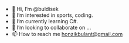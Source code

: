 - 👋 Hi, I’m @buldisek
- 👀 I’m interested in sports, coding.
- 🌱 I’m currently learning C#.
- 💞️ I’m looking to collaborate on ...
- 📫 How to reach me honzikbulant@gmail.com

<!---
buldisek/buldisek is a ✨ special ✨ repository because its `README.md` (this file) appears on your GitHub profile.
You can click the Preview link to take a look at your changes.
--->
